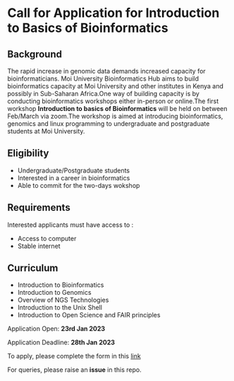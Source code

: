 # Call for Application for Introduction to Basics of Bioinformatics
## Background
The rapid increase in genomic data demands increased capacity for bioinformaticians. Moi University Bioinformatics Hub aims to build bioinformatics capacity at Moi University and other institutes in Kenya and possibly in Sub-Saharan Africa.One way of building capacity is by conducting bioinformatics workshops either in-person or online.The first workshop **Introduction to basics of Bioinformatics** will be held on between Feb/March via zoom.The workshop is aimed at introducing bioinformatics, genomics and linux programming to undergraduate and postgraduate students at Moi University.

## Eligibility
* Undergraduate/Postgraduate students
* Interested in a career in bioinformatics
* Able to commit for the two-days wokshop
## Requirements
Interested applicants must have access to :
* Access to computer
* Stable internet

## Curriculum
* Introduction to Bioinformatics
* Introduction to Genomics
* Overview of NGS Technologies
* Introduction to the Unix Shell
* Introduction to Open Science and FAIR principles


Application Open: **23rd Jan 2023**

Application Deadline: **28th Jan 2023**

To apply, please complete the form in this [link](https://docs.google.com/forms/d/e/1FAIpQLSdyQlQcK94859OnfyTFh43fobQaOccwLP74YvnJak6frqY6RA/viewform?usp=sf_link)

<!--Alternative [link](https://docs.google.com/forms/d/e/1FAIpQLSdqUUTa06zuDCxGmoS2JkBh9DoGna9i912H5WDFbLa3l49DqQ/viewform?usp=pp_url)-->

For queries, please raise an **issue** in this repo.
